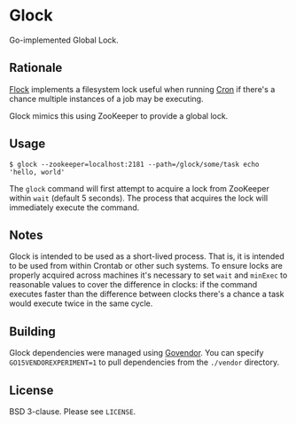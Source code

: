# Glock
Go-implemented Global Lock.

## Rationale
[Flock](http://man7.org/linux/man-pages/man1/flock.1.html) implements a filesystem lock useful when running [Cron](http://man7.org/linux/man-pages/man8/cron.8.html) if there's a chance multiple instances of a job may be executing.

Glock mimics this using ZooKeeper to provide a global lock.

## Usage

```
$ glock --zookeeper=localhost:2181 --path=/glock/some/task echo 'hello, world'
```

The `glock` command will first attempt to acquire a lock from ZooKeeper within `wait` (default 5 seconds). The process that acquires the lock will immediately execute the command.

## Notes

Glock is intended to be used as a short-lived process. That is, it is intended to be used from within Crontab or other such systems. To ensure locks are properly acquired across machines it's necessary to set `wait` and `minExec` to reasonable values to cover the difference in clocks: if the command executes faster than the difference between clocks there's a chance a task would execute twice in the same cycle.

## Building

Glock dependencies were managed using [Govendor](https://github.com/kardianos/govendor). You can specify `GO15VENDOREXPERIMENT=1` to pull dependencies from the `./vendor` directory.

## License

BSD 3-clause. Please see `LICENSE`.
